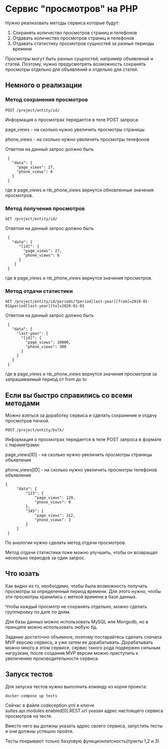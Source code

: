 # Сервис "просмотров" на PHP

Нужно реализовать методы сервиса которые будут:
1. Сохранять количество просмотров страниц и телефонов
2. Отдавать  количество просмотров страниц и телефонов
3. Отдавать статистику просмотров сущностей за разные периоды времени

Просмотры могут быть разных сущностей, например объявлений и статей. Поэтому, нужно предусмотреть возможность сохранять просмотры отдельно для объявлений и отдельно для статей.

## Немного о реализации

### Метод сохранения просмотров
```
POST /project/entity/id/
```

Информация о просмотрах передается в теле POST запроса:

page_views - на сколько нужно увеличить просмотры страницы

phone_views - на сколько нужно увеличить просмотры телефонов

Ответом на данный запрос должно быть 
```
 {
   "data": {
     "page_views": 27,
     "phone_views": 6
   }
 }
```
где в page_views и nb_phone_views вернутся обновленные значения просмотров.


### Метод получения просмотров
```
GET /project/entity/id/
```
Ответом на данный запрос должно быть 
```
 {
   "data": {
      "[id]": {
        "page_views": 27,
        "phone_views": 6
      }
    }
 }
```
где в page_views и nb_phone_views вернутся значения просмотров.

### Метод отдачи статистики
```
GET /project/entity/id/periods/?period[last-year][from]=2019-01-01&period[last-year][to]=2020-01-01
```
Ответом на данный запрос должно быть 
```
 {
   "data": {
     "last-year": {
       "[id]": {
         "page_views": 10000,
         "phone_views": 300
       }
     }
   }
 }
```
где в page_views и nb_phone_views вернутся значения просмотров за запрашиваемый период от from до to

## Если вы быстро справились со всеми методами
Можно взяться за доработку сервиса и сделать сохранение и отдачу просмотров пачкой. 

```
POST /project/entity/bulk/
```
Информация о просмотрах передается в теле POST запроса в формате с параметрами:

page_views[ID] - на сколько нужно увеличить просмотры страницы объявления

phone_views[ID] - на сколько нужно увеличить просмотры телефонов объявления
```
{
     "data": {
         "123": {
             "page_views": 129,
             "phone_views": 0
         },
         "345": {
             "page_views": 312,
             "phone_views": 2
         }
     }
 }
```
По аналогии нужно сделать метод отдачи просмотров.

Метод отдачи статистики тоже можно улучшить, чтобы он возвращал несколько периодов за один запрос.





## Что юзать
Как видно из тз, необходимо, чтобы была возможность получать просмотры за определенный период времени. 
Для этого нужно, чтобы эти просмотры хранились с меткой времени в базе данных. 

Чтобы каждый просмотр не сохранять отдельно, можно сделать группировку по дате по дням. 

Для базы данных можно использовать MySQL или Mongodb, но в принципе можно использовать любую бд.

Задание достаточно объемное, поэтому постарайтесь сделать сначала MVP версию сервиса, а уже затем ее дорабатывать. 
Дорабатывать можно много в этом сервисе, сервис такого рода подвержен сильным нагрузкам, после создания MVP версии можно приступить к увеличению производительности сервиса.


## Запуск тестов

Для запуска тестов нужно выполнить команду из корня проекта:

```
docker-compose up tests
```

Сейчас в файле codeception.yml в ключе suites.api.modules.enabled[0].REST.url указан адрес настоящего сервиса просмотров на тесте.

Вместо него вы должны указать адрес своего сервиса, запустить тесты и они должны успешно пройти.

Тесты покрывают только базуовую функционлатсность(пункты 1,2 и 3) 